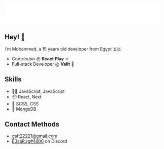 <div align="center">
  <img src="./name.svg" />
</div>

## Hey! 👋 

I'm Mohammed, a 15 years old developer from Egypt 🇪🇬.

- Contributor @ **React Play** ⚛
- Full-stack Developer @ **Vallt** 🔮

## Skills

- 👨‍💻 JavaScript, JavaScript
- 📦 React, Next
- 🎨 SCSS, CSS
- 📀 MongoDB

## Contact Methods

- gsft22221@gmail.com
- [E3saR.rg#4600](https://discordapp.com/users/737008889194741810) on Discord

